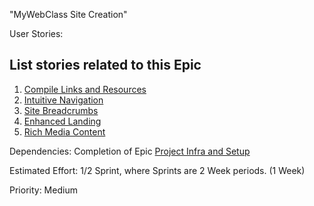 "MyWebClass Site Creation"

User Stories:
## List stories related to this Epic
1. [Compile Links and Resources](./stories/story_links_information_courses.md)
2. [Intuitive Navigation](./stories/story_user_navigation.md)
3. [Site Breadcrumbs](./stories/story_breadcrumbs.md)
4. [Enhanced Landing](./stories/story_enhanced_landing_page.md)
5. [Rich Media Content](./stories/story_rich_content.md)

Dependencies: Completion of Epic [Project Infra and Setup](epic_project_infra_and_initial_setup.md)

Estimated Effort: 1/2 Sprint, where Sprints are 2 Week periods. (1 Week)

Priority: Medium